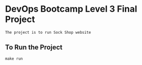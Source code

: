 # DevOps Bootcamp Level 3 Final Project
    The project is to run Sock Shop website

## To Run the Project
    
    make run

